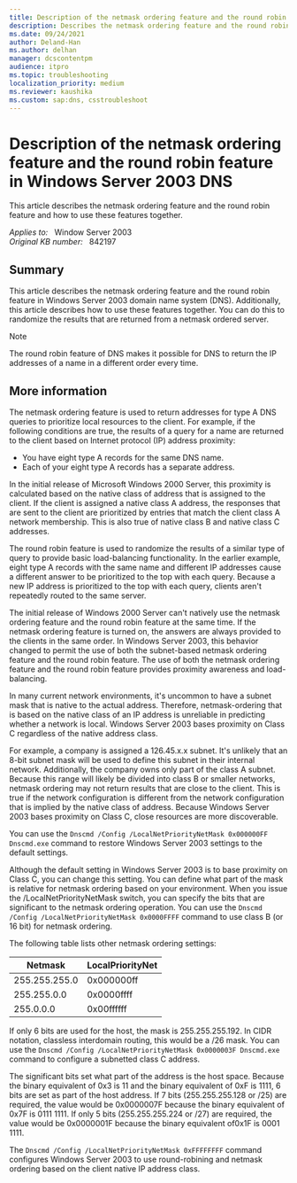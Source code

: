 ```yaml
---
title: Description of the netmask ordering feature and the round robin feature
description: Describes the netmask ordering feature and the round robin feature in Windows Server 2003 DNS. Describes how to use these features together. You can do this to randomize the results that are returned from a netmask ordered server.
ms.date: 09/24/2021
author: Deland-Han
ms.author: delhan
manager: dcscontentpm
audience: itpro
ms.topic: troubleshooting
localization_priority: medium
ms.reviewer: kaushika
ms.custom: sap:dns, csstroubleshoot
---
```

# Description of the netmask ordering feature and the round robin feature in Windows Server 2003 DNS

This article describes the netmask ordering feature and the round robin feature and how to use these features together.

_Applies to:_ &nbsp; Window Server 2003  
_Original KB number:_ &nbsp; 842197

## Summary

This article describes the netmask ordering feature and the round robin feature in Windows Server 2003 domain name system (DNS). Additionally, this article describes how to use these features together. You can do this to randomize the results that are returned from a netmask ordered server.

> [!NOTE]
> The round robin feature of DNS makes it possible for DNS to return the IP addresses of a name in a different order every time.

## More information

The netmask ordering feature is used to return addresses for type A DNS queries to prioritize local resources to the client. For example, if the following conditions are true, the results of a query for a name are returned to the client based on Internet protocol (IP) address proximity:  

- You have eight type A records for the same DNS name.
- Each of your eight type A records has a separate address.

In the initial release of Microsoft Windows 2000 Server, this proximity is calculated based on the native class of address that is assigned to the client. If the client is assigned a native class A address, the responses that are sent to the client are prioritized by entries that match the client class A network membership. This is also true of native class B and native class C addresses.

The round robin feature is used to randomize the results of a similar type of query to provide basic load-balancing functionality. In the earlier example, eight type A records with the same name and different IP addresses cause a different answer to be prioritized to the top with each query. Because a new IP address is prioritized to the top with each query, clients aren't repeatedly routed to the same server.

The initial release of Windows 2000 Server can't natively use the netmask ordering feature and the round robin feature at the same time. If the netmask ordering feature is turned on, the answers are always provided to the clients in the same order. In Windows Server 2003, this behavior changed to permit the use of both the subnet-based netmask ordering feature and the round robin feature. The use of both the netmask ordering feature and the round robin feature provides proximity awareness and load-balancing.

In many current network environments, it's uncommon to have a subnet mask that is native to the actual address. Therefore, netmask-ordering that is based on the native class of an IP address is unreliable in predicting whether a network is local. Windows Server 2003 bases proximity on Class C regardless of the native address class.

For example, a company is assigned a 126.45.x.x subnet. It's unlikely that an 8-bit subnet mask will be used to define this subnet in their internal network. Additionally, the company owns only part of the class A subnet. Because this range will likely be divided into class B or smaller networks, netmask ordering may not return results that are close to the client. This is true if the network configuration is different from the network configuration that is implied by the native class of address. Because Windows Server 2003 bases proximity on Class C, close resources are more discoverable.

You can use the `Dnscmd /Config /LocalNetPriorityNetMask 0x000000FF Dnscmd.exe` command to restore Windows Server 2003 settings to the default settings.

Although the default setting in Windows Server 2003 is to base proximity on Class C, you can change this setting. You can define what part of the mask is relative for netmask ordering based on your environment. When you issue the /LocalNetPriorityNetMask switch, you can specify the bits that are significant to the netmask ordering operation. You can use the `Dnscmd /Config /LocalNetPriorityNetMask 0x0000FFFF` command to use class B (or 16 bit) for netmask ordering.

The following table lists other netmask ordering settings:

| Netmask| LocalPriorityNet |
|---|---|
|255.255.255.0|0x000000ff|
|255.255.0.0|0x0000ffff|
|255.0.0.0|0x00ffffff|

If only 6 bits are used for the host, the mask is 255.255.255.192. In CIDR notation, classless interdomain routing, this would be a /26 mask. You can use the `Dnscmd /Config /LocalNetPriorityNetMask 0x0000003F Dnscmd.exe` command to configure a subnetted class C address.

The significant bits set what part of the address is the host space. Because the binary equivalent of 0x3 is 11 and the binary equivalent of 0xF is 1111, 6 bits are set as part of the host address. If 7 bits (255.255.255.128 or /25) are required, the value would be 0x0000007F because the binary equivalent of 0x7F is 0111 1111. If only 5 bits (255.255.255.224 or /27) are required, the value would be 0x0000001F because the binary equivalent of0x1F is 0001 1111.

The `Dnscmd /Config /LocalNetPriorityNetMask 0xFFFFFFFF` command configures Windows Server 2003 to use round-robining and netmask ordering based on the client native IP address class.

